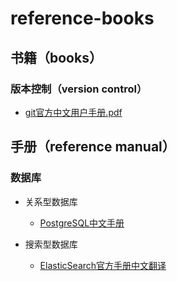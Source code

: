 # reference-books

## 书籍（books）

### 版本控制（version control）

- [git官方中文用户手册.pdf](books/version-control/git中文用户手册.pdf)

## 手册（reference manual）

### 数据库

- 关系型数据库
  - [PostgreSQL中文手册](reference-manual/databases/postgresql/pgdoc-cn/)

- 搜索型数据库
  - [ElasticSearch官方手册中文翻译](reference-manual/databases/elasticsearch/elasticsearch-reference-translation/)
